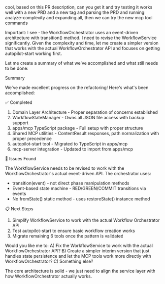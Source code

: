 cool, based on this PR description, can you get it and try testing it works well with a new PRD and a new tag and parsing the PRD and running analyze-complexity and expanding all, then we can try the new mcp tool commands 


Important:
I see - the WorkflowOrchestrator uses an event-driven architecture with transition() method. I need to revise the WorkflowService significantly. Given the complexity and time, let me create a simpler version that works with the actual WorkflowOrchestrator API and
  focuses on getting autopilot-start working first.

  Let me create a summary of what we've accomplished and what still needs to be done:

  Summary

  We've made excellent progress on the refactoring! Here's what's been accomplished:

  ✅ Completed

  1. Domain Layer Architecture - Proper separation of concerns established
  2. WorkflowStateManager - Owns all JSON file access with backup support
  3. apps/mcp TypeScript package - Full setup with proper structure
  4. Shared MCP utilities - ContentResult responses, path normalization with proper precedence
  5. autopilot-start tool - Migrated to TypeScript in apps/mcp
  6. mcp-server integration - Updated to import from apps/mcp

  🔄 Issues Found

  The WorkflowService needs to be revised to work with the WorkflowOrchestrator's actual event-driven API. The orchestrator uses:
  - transition(event) - not direct phase manipulation methods
  - Event-based state machine - RED/GREEN/COMMIT transitions via events
  - No fromState() static method - uses restoreState() instance method

  📋 Next Steps

  1. Simplify WorkflowService to work with the actual Workflow Orchestrator API
  2. Test autopilot-start to ensure basic workflow creation works
  3. Migrate remaining 6 tools once the pattern is validated

  Would you like me to:
  A) Fix the WorkflowService to work with the actual WorkflowOrchestrator API?
  B) Create a simpler interim version that just handles state persistence and let the MCP tools work more directly with WorkflowOrchestrator?
  C) Something else?

  The core architecture is solid - we just need to align the service layer with how WorkflowOrchestrator actually works.